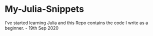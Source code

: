 # My-Julia-Snippets
I've started learning Julia and this Repo contains the code I write as a beginner. - 19th Sep 2020
